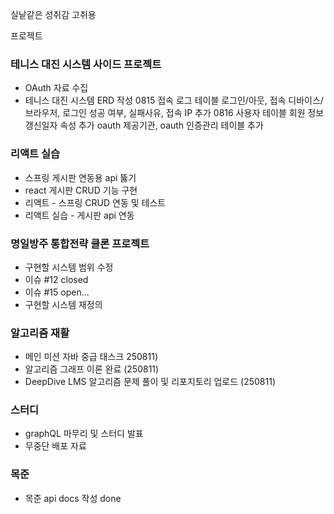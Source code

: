 실낱같은 성취감 고취용

프로젝트
### 테니스 대진 시스템 사이드 프로젝트
- OAuth 자료 수집
- 테니스 대진 시스템 ERD 작성
	  0815 접속 로그 테이블
	  로그인/아웃, 접속 디바이스/브라우저, 로그인 성공 여부, 실패사유, 접속 IP 추가
	  0816 사용자 테이블
	  회원 정보 갱신일자 속성 추가
	  oauth 제공기관, oauth 인증관리 테이블 추가
### 리액트 실습
- 스프링 게시판 연동용 api 뚫기
- react 게시판 CRUD 기능 구현
- 리액트 - 스프링 CRUD 연동 및 테스트
- 리액트 실습 - 게시판 api 연동

### 명일방주 통합전략 클론 프로젝트
- 구현할 시스템 범위 수정
- 이슈 #12 closed
- 이슈 #15 open...
- 구현할 시스템 재정의

### 알고리즘 재활
- 메인 미션 자바 중급 태스크 250811)
- 알고리즘 그래프 이론 완료 (250811)
- DeepDive LMS 알고리즘 문제 풀이 및 리포지토리 업로드 (250811)

### 스터디
- graphQL 마무리 및 스터디 발표
- 무중단 배포 자료

### 목준
- 목준 api docs 작성 done

